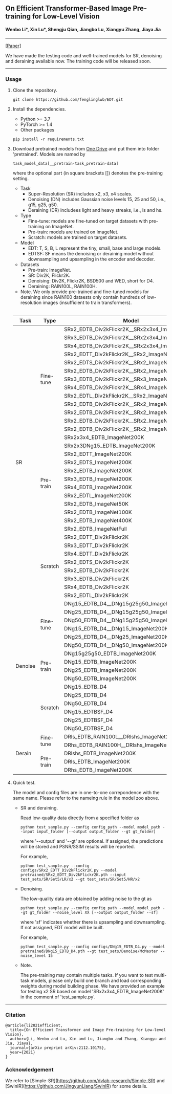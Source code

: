 ## On Efficient Transformer-Based Image Pre-training for Low-Level Vision 

#### Wenbo Li\*, Xin Lu\*, Shengju Qian, Jiangbo Lu, Xiangyu Zhang, Jiaya Jia
---
[\[Paper\]](https://arxiv.org/abs/2112.10175)

We have made the testing code and well-trained models for SR, denoising and deraining available now. The training code will be released soon.


---
### Usage

1. Clone the repository.
    ```shell
    git clone https://github.com/fenglinglwb/EDT.git 
    ```
2. Install the dependencies.
    - Python >= 3.7
    - PyTorch >= 1.4
    - Other packages
    ```shell
    pip install -r requirements.txt
    ```

3. Download pretrained models from [One Drive](https://mycuhk-my.sharepoint.com/:f:/g/personal/1155137927_link_cuhk_edu_hk/Eikt_wPDrIFCpVpiU0zYNu0BwOhQIHgNWuH1FYZbxZhq_w?e=bVEVeW) and put them into folder 'pretrained'. Models are named by
    ```shell
    task_model_data[__pretrain-task_pretrain-data]
    ```
    where the optional part (in square brackets \[\]) denotes the pre-training setting. 
    - Task
       - Super-Resolution (SR) includes x2, x3, x4 scales.
       - Denoising (DN) includes Gaussian noise levels 15, 25 and 50, i.e., g15, g25, g50.
       - Deraining (DR) includees light and heavy streaks, i.e., ls and hs.
    - Type
       - Fine-tune: models are fine-tuned on target datasets with pre-training on ImageNet.
       - Pre-train: models are trained on ImageNet.
       - Scratch: models are trained on target datasets.
    - Model
       - EDT: T, S, B, L represent the tiny, small, base and large models.
       - EDTSF: SF means the denoising or deraining model without downsampling and upsampling in the encoder and decoder.
    - Datasets
       - Pre-train: ImageNet.
       - SR: Div2K, Flickr2K.
       - Denoising: Div2K, Flickr2K, BSD500 and WED, short for D4.
       - Deraining: RAIN100L, RAIN100H.
    - Note. We only provide pre-trained and fine-tuned models for deraining since RAIN100 dataests only contain hundreds of low-resolution images (insufficient to train transformers).
    <br />
    <table>
    <thead>
      <tr>
        <th>Task</th>
        <th>Type</th>
        <th>Model</th>
      </tr>
    </thead>
    <tbody>
      <tr>
        <td rowspan="33">SR</td>
        <td rowspan="13">Fine-tune</td>
        <td>SRx2_EDTB_Div2kFlickr2K__SRx2x3x4_ImageNet200K</td>
      </tr>
      <tr>
        <td>SRx3_EDTB_Div2kFlickr2K__SRx2x3x4_ImageNet200K</td>
      </tr>
      <tr>
        <td>SRx4_EDTB_Div2kFlickr2K__SRx2x3x4_ImageNet200K</td>
      </tr>
      <tr>
        <td>SRx2_EDTT_Div2kFlickr2K__SRx2_ImageNet200K</td>
      </tr>
      <tr>
        <td>SRx2_EDTS_Div2kFlickr2K__SRx2_ImageNet200K</td>
      </tr>
      <tr>
        <td>SRx2_EDTB_Div2kFlickr2K__SRx2_ImageNet200K</td>
      </tr>
      <tr>
        <td>SRx3_EDTB_Div2kFlickr2K__SRx3_ImageNet200K</td>
      </tr>
      <tr>
        <td>SRx4_EDTB_Div2kFlickr2K__SRx4_ImageNet200K</td>
      </tr>
      <tr>
        <td>SRx2_EDTL_Div2kFlickr2K__SRx2_ImageNet200K</td>
      </tr>
      <tr>
        <td>SRx2_EDTB_Div2kFlickr2K__SRx2_ImageNet50K</td>
      </tr>
      <tr>
        <td>SRx2_EDTB_Div2kFlickr2K__SRx2_ImageNet100K</td>
      </tr>
      <tr>
        <td>SRx2_EDTB_Div2kFlickr2K__SRx2_ImageNet400K</td>
      </tr>
      <tr>
        <td>SRx2_EDTB_Div2kFlickr2K__SRx2_ImageNetFull</td>
      </tr>
      <tr>
        <td rowspan="12">Pre-train</td>
        <td>SRx2x3x4_EDTB_ImageNet200K</td>
      </tr>
      <tr>
        <td>SRx2x3DNg15_EDTB_ImageNet200K</td>
      </tr>
      <tr>
        <td>SRx2_EDTT_ImageNet200K</td>
      </tr>
      <tr>
        <td>SRx2_EDTS_ImageNet200K</td>
      </tr>
      <tr>
        <td>SRx2_EDTB_ImageNet200K</td>
      </tr>
      <tr>
        <td>SRx3_EDTB_ImageNet200K</td>
      </tr>
      <tr>
        <td>SRx4_EDTB_ImageNet200K</td>
      </tr>
      <tr>
        <td>SRx2_EDTL_ImageNet200K</td>
      </tr>
      <tr>
        <td>SRx2_EDTB_ImageNet50K</td>
      </tr>
      <tr>
        <td>SRx2_EDTB_ImageNet100K</td>
      </tr>
      <tr>
        <td>SRx2_EDTB_ImageNet400K</td>
      </tr>
      <tr>
        <td>SRx2_EDTB_ImageNetFull</td>
      </tr>
      <tr>
        <td rowspan="8">Scratch</td>
        <td>SRx2_EDTT_Div2kFlickr2K</td>
      </tr>
      <tr>
        <td>SRx3_EDTT_Div2kFlickr2K</td>
      </tr>
      <tr>
        <td>SRx4_EDTT_Div2kFlickr2K</td>
      </tr>
      <tr>
        <td>SRx2_EDTS_Div2kFlickr2K</td>
      </tr>
      <tr>
        <td>SRx2_EDTB_Div2kFlickr2K</td>
      </tr>
      <tr>
        <td>SRx3_EDTB_Div2kFlickr2K</td>
      </tr>
      <tr>
        <td>SRx4_EDTB_Div2kFlickr2K</td>
      </tr>
      <tr>
        <td>SRx2_EDTL_Div2kFlickr2K</td>
      </tr>
      <tr>
        <td rowspan="16">Denoise</td>
        <td rowspan="6">Fine-tune</td>
        <td>DNg15_EDTB_D4__DNg15g25g50_ImageNet200K</td>
      </tr>
      <tr>
        <td>DNg25_EDTB_D4__DNg15g25g50_ImageNet200K</td>
      </tr>
      <tr>
        <td>DNg50_EDTB_D4__DNg15g25g50_ImageNet200K</td>
      </tr>
      <tr>
        <td>DNg15_EDTB_D4__DNg15_ImageNet200K</td>
      </tr>
      <tr>
        <td>DNg25_EDTB_D4__DNg25_ImageNet200K</td>
      </tr>
      <tr>
        <td>DNg50_EDTB_D4__DNg50_ImageNet200K</td>
      </tr>
      <tr>
        <td rowspan="4">Pre-train</td>
        <td>DNg15g25g50_EDTB_ImageNet200K</td>
      </tr>
      <tr>
        <td>DNg15_EDTB_ImageNet200K</td>
      </tr>
      <tr>
        <td>DNg25_EDTB_ImageNet200K</td>
      </tr>
      <tr>
        <td>DNg50_EDTB_ImageNet200K</td>
      </tr>
      <tr>
        <td rowspan="6">Scratch</td>
        <td>DNg15_EDTB_D4</td>
      </tr>
      <tr>
        <td>DNg25_EDTB_D4</td>
      </tr>
      <tr>
        <td>DNg50_EDTB_D4</td>
      </tr>
      <tr>
        <td>DNg15_EDTBSF_D4</td>
      </tr>
      <tr>
        <td>DNg25_EDTBSF_D4</td>
      </tr>
      <tr>
        <td>DNg50_EDTBSF_D4</td>
      </tr>
     <tr>
       <td rowspan="5">Derain</td>
       <td rowspan="2">Fine-tune</td>
       <td>DRls_EDTB_RAIN100L__DRlshs_ImageNet200K</td>
     </tr>
     <tr>
       <td>DRhs_EDTB_RAIN100H__DRlshs_ImageNet200K</td>
     </tr>
     <tr>
       <td rowspan="3">Pre-train</td>
       <td>DRlshs_EDTB_ImageNet200K</td>
     </tr>
     <tr>
       <td>DRls_EDTB_ImageNet200K</td>
     </tr>
     <tr>
       <td>DRhs_EDTB_ImageNet200K</td>
     </tr>
    </tbody>
    </table> 


4. Quick test.
    
    The model and config files are in one-to-one correpondence with the same name. Please refer to the nameing rule in the model zoo above.

    - SR and deraining.

        Read low-quality data directly from a specified folder as
        ```shell
        python test_sample.py --config config_path --model model_path --input input_folder [--output output_folder --gt gt_folder]
        ```
        where '--output' and '--gt' are optional. If assigned, the predictions will be stored and PSNR/SSIM results will be reported.

        For example,
        ```shell
        python test_sample.py --config configs/SRx2_EDTT_Div2kFlickr2K.py --model pretrained/SRx2_EDTT_Div2kFlickr2K.pth --input test_sets/SR/Set5/LR/x2 --gt test_sets/SR/Set5/HR/x2 
        ```

    - Denoising.

        The low-quality data are obtained by adding noise to the gt as
        ```shell
        python test_sample.py --config config_path --model model_path --gt gt_folder --noise_level XX [--output output_folder --sf]
        ```
        where 'sf' indicates whether there is upsampling and downsampling. If not assigned, EDT model will be built.

        For example,
        ```shell
        python test_sample.py --config configs/DNg15_EDTB_D4.py --model pretrained/DNg15_EDTB_D4.pth --gt test_sets/Denoise/McMaster --noise_level 15 
        ```

    - Note.

        The pre-training may contain multiple tasks. If you want to test multi-task models, please only build one branch and load corresponding weights during model building phase. We have provided an example for testing x2 SR based on model 'SRx2x3x4_EDTB_ImageNet200K' in the comment of 'test_sample.py'.


---
### Citation
    @article{li2021efficient,
      title={On Efficient Transformer and Image Pre-training for Low-level Vision},
      author={Li, Wenbo and Lu, Xin and Lu, Jiangbo and Zhang, Xiangyu and Jia, Jiaya},
      journal={arXiv preprint arXiv:2112.10175},
      year={2021}
    }

### Acknowledgement
We refer to \[Simple-SR\](https://github.com/dvlab-research/Simple-SR) and \[SwinIR\](https://github.com/JingyunLiang/SwinIR) for some details.
